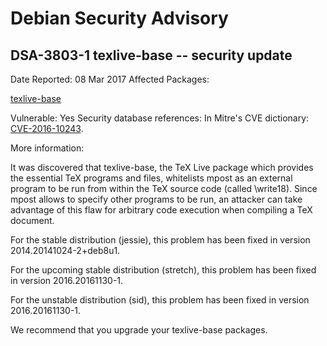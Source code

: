 
Debian Security Advisory
========================


DSA-3803-1 texlive-base -- security update
------------------------------------------



Date Reported:
08 Mar 2017
Affected Packages:

[texlive-base](https://packages.debian.org/src:texlive-base)

Vulnerable:
Yes
Security database references:
In Mitre's CVE dictionary: [CVE-2016-10243](https://security-tracker.debian.org/tracker/CVE-2016-10243).  

More information:

It was discovered that texlive-base, the TeX Live package which provides
the essential TeX programs and files, whitelists mpost as an external
program to be run from within the TeX source code (called \write18).
Since mpost allows to specify other programs to be run, an attacker can
take advantage of this flaw for arbitrary code execution when compiling
a TeX document.


For the stable distribution (jessie), this problem has been fixed in
version 2014.20141024-2+deb8u1.


For the upcoming stable distribution (stretch), this problem has been
fixed in version 2016.20161130-1.


For the unstable distribution (sid), this problem has been fixed in
version 2016.20161130-1.


We recommend that you upgrade your texlive-base packages.





